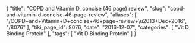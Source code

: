 {
    "title": "COPD and Vitamin D, concise (46 page) review",
    "slug": "copd-and-vitamin-d-concise-46-page-review",
    "aliases": [
        "/COPD+and+Vitamin+D+concise+46+page+review+\u2013+Dec+2016",
        "/8076"
    ],
    "tiki_page_id": 8076,
    "date": "2016-12-07",
    "categories": [
        "Vit D Binding Protein"
    ],
    "tags": [
        "Vit D Binding Protein"
    ]
}